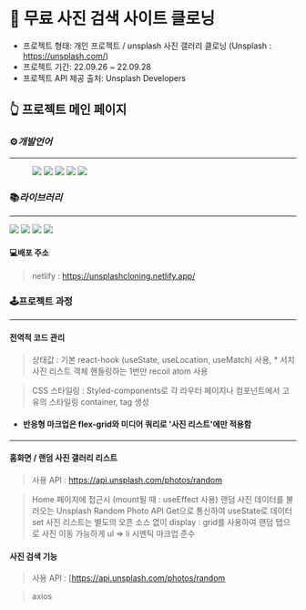 

# 📕 무료 사진 검색 사이트 클로닝 
 
* 프로젝트 형태: 개인 프로젝트 / unsplash 사진 갤러리 클로닝 (Unsplash : https://unsplash.com/)
* 프로젝트 기간: 22.09.26 ~ 22.09.28 
* 프로젝트 API 제공 출처: Unsplash Developers
 


## 👆 프로젝트 메인 페이지

### ⚙️*개발언어*
<hr/>
<figure class="third">

 <img src="https://img.shields.io/badge/html5-E34F26?style=for-the-badge&logo=html5&logoColor=white">
 <img src="https://img.shields.io/badge/css-1572B6?style=for-the-badge&logo=css&logoColor=white">
  <img src="https://img.shields.io/badge/typescript-3178C6?style=for-the-badge&logo=typescript&logoColor=white">
 <img src="https://img.shields.io/badge/react-61DAFB?style=for-the-badge&logo=react&logoColor=white">
 <img src="https://img.shields.io/badge/styledcomponents-DB7093?style=for-the-badge&logo=styledcomponents&logoColor=white">
 
 </figure>

### 📚*라이브러리*
<hr/>
<img src="https://img.shields.io/badge/-axios-lightgrey" />
<img src="https://img.shields.io/badge/-recoil-lightgrey" />
<img src="https://img.shields.io/badge/-%20remixicon-lightgrey" />
<img src="https://img.shields.io/badge/-react--router--dom-lightgrey" />



#### 💻배포 주소
> netlify : https://unsplashcloning.netlify.app/



### 🕹프로젝트 과정
---------------------------------------
 



#### 전역적 코드 관리 

> 상태값 : 기본 react-hook (useState, useLocation, useMatch) 사용, * 서치 사진 리스트 객체 핸들링하는 1번만 recoil atom 사용

> CSS 스타일링 : Styled-components로 각 라우터 페이지나 컴포넌트에서 고유의 스타일링 container, tag 생성 

+ #### 반응형 마크업은 flex-grid와 미디어 쿼리로 '사진 리스트'에만 적용함 


<hr/>

#### 홈화면 / 랜덤 사진 갤러리 리스트 

 
  > 사용 API : https://api.unsplash.com/photos/random

  > Home 페이지에 접근시 (mount될 때 : useEffect 사용) 랜덤 사진 데이터를 불러오는 Unsplash Random Photo API Get으로 통신하여 useState로 데이터 set
  > 사진 리스트는 별도의 오픈 소스 없이 display : grid를 사용하여 랜덤 
  > 탭으로 사진 이동 가능하게 ul => li 시멘틱 마크업 준수
   
 
 
 #### 사진 검색 기능 

 
  > 사용 API : [https://api.unsplash.com/photos/random

  > axios 
 
 
